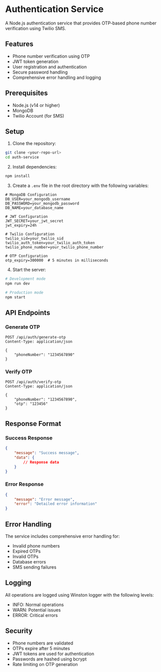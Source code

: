 # Authentication Service

A Node.js authentication service that provides OTP-based phone number verification using Twilio SMS.

## Features

- Phone number verification using OTP
- JWT token generation
- User registration and authentication
- Secure password handling
- Comprehensive error handling and logging

## Prerequisites

- Node.js (v14 or higher)
- MongoDB
- Twilio Account (for SMS)

## Setup

1. Clone the repository:
```bash
git clone <your-repo-url>
cd auth-service
```

2. Install dependencies:
```bash
npm install
```

3. Create a `.env` file in the root directory with the following variables:
```env
# MongoDB Configuration
DB_USER=your_mongodb_username
DB_PASSWORD=your_mongodb_password
DB_NAME=your_database_name

# JWT Configuration
JWT_SECRET=your_jwt_secret
jwt_expiry=24h

# Twilio Configuration
twilio_sid=your_twilio_sid
twilio_auth_token=your_twilio_auth_token
twilio_phone_number=your_twilio_phone_number

# OTP Configuration
otp_expiry=300000  # 5 minutes in milliseconds
```

4. Start the server:
```bash
# Development mode
npm run dev

# Production mode
npm start
```

## API Endpoints

### Generate OTP
```http
POST /api/auth/generate-otp
Content-Type: application/json

{
    "phoneNumber": "1234567890"
}
```

### Verify OTP
```http
POST /api/auth/verify-otp
Content-Type: application/json

{
    "phoneNumber": "1234567890",
    "otp": "123456"
}
```

## Response Format

### Success Response
```json
{
    "message": "Success message",
    "data": {
        // Response data
    }
}
```

### Error Response
```json
{
    "message": "Error message",
    "error": "Detailed error information"
}
```

## Error Handling

The service includes comprehensive error handling for:
- Invalid phone numbers
- Expired OTPs
- Invalid OTPs
- Database errors
- SMS sending failures

## Logging

All operations are logged using Winston logger with the following levels:
- INFO: Normal operations
- WARN: Potential issues
- ERROR: Critical errors

## Security

- Phone numbers are validated
- OTPs expire after 5 minutes
- JWT tokens are used for authentication
- Passwords are hashed using bcrypt
- Rate limiting on OTP generation 